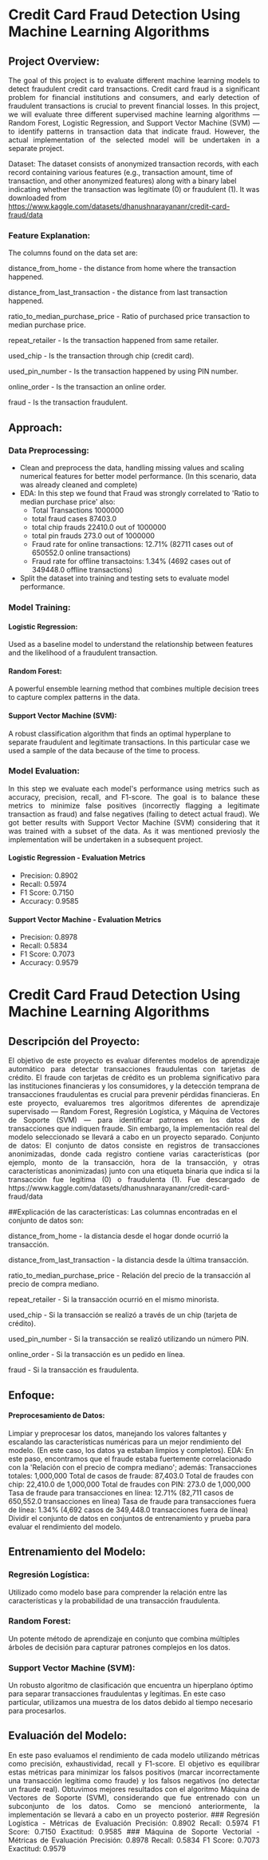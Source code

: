 
# Credit Card Fraud Detection Using Machine Learning Algorithms
## Project Overview: 
<p align="justify">
The goal of this project is to evaluate different machine learning models to detect fraudulent credit card transactions. Credit card fraud is a significant problem for financial institutions and consumers, and early detection of fraudulent transactions is crucial to prevent financial losses. In this project, we will evaluate three different supervised machine learning algorithms — Random Forest, Logistic Regression, and Support Vector Machine (SVM) — to identify patterns in transaction data that indicate fraud. However, the actual implementation of the selected model will be undertaken in a separate project.

Dataset: The dataset consists of anonymized transaction records, with each record containing various features (e.g., transaction amount, time of transaction, and other anonymized features) along with a binary label indicating whether the transaction was legitimate (0) or fraudulent (1). It was downloaded from https://www.kaggle.com/datasets/dhanushnarayananr/credit-card-fraud/data

### Feature Explanation:
The columns found on the data set are:

distance_from_home - the distance from home where the transaction happened.

distance_from_last_transaction - the distance from last transaction happened.

ratio_to_median_purchase_price - Ratio of purchased price transaction to median purchase price.

repeat_retailer - Is the transaction happened from same retailer.

used_chip - Is the transaction through chip (credit card).

used_pin_number - Is the transaction happened by using PIN number.

online_order - Is the transaction an online order.

fraud - Is the transaction fraudulent.

## Approach:

### Data Preprocessing:

- Clean and preprocess the data, handling missing values and scaling numerical features for better model performance. (In this scenario, data was already cleaned and complete)
- EDA: In this step we found that Fraud was strongly correlated to 'Ratio to median purchase price' also:
   - Total Transactions 1000000
   - total fraud cases 87403.0
   - total chip frauds 22410.0 out of 1000000
   - total pin frauds 273.0 out of 1000000
   - Fraud rate for online transactions: 12.71% (82711 cases out of 650552.0 online  transactions)
   - Fraud rate for offline transactoins: 1.34% (4692 cases out of 349448.0 offline  transactions)
- Split the dataset into training and testing sets to evaluate model performance.
  
### Model Training:

#### Logistic Regression:
Used as a baseline model to understand the relationship between features and the likelihood of a fraudulent transaction.
#### Random Forest: 
A powerful ensemble learning method that combines multiple decision trees to capture complex patterns in the data.
#### Support Vector Machine (SVM): 
A robust classification algorithm that finds an optimal hyperplane to separate fraudulent and legitimate transactions. In this particular case we used a sample of the data because of the time to process.


### Model Evaluation:
<p align="justify">
In this step we evaluate each model's performance using metrics such as accuracy, precision, recall, and F1-score. The goal is to balance these metrics to minimize false positives (incorrectly flagging a legitimate transaction as fraud) and false negatives (failing to detect actual fraud). We got better results with Support Vector Machine (SVM) considering that it was trained with a subset of the data. As it was mentioned previosly the implementation will be undertaken in a subsequent project.

#### Logistic Regression - Evaluation Metrics
- Precision: 0.8902
- Recall: 0.5974
- F1 Score: 0.7150
- Accuracy: 0.9585

#### Support Vector Machine - Evaluation Metrics
- Precision: 0.8978
- Recall: 0.5834
- F1 Score: 0.7073
- Accuracy: 0.9579
</p>


# Credit Card Fraud Detection Using Machine Learning Algorithms
## Descripción del Proyecto:
<p align="justify"> 
El objetivo de este proyecto es evaluar diferentes modelos de aprendizaje automático para detectar transacciones fraudulentas con tarjetas de crédito. El fraude con tarjetas de crédito es un problema significativo para las instituciones financieras y los consumidores, y la detección temprana de transacciones fraudulentas es crucial para prevenir pérdidas financieras. En este proyecto, evaluaremos tres algoritmos diferentes de aprendizaje supervisado — Random Forest, Regresión Logística, y Máquina de Vectores de Soporte (SVM) — para identificar patrones en los datos de transacciones que indiquen fraude. Sin embargo, la implementación real del modelo seleccionado se llevará a cabo en un proyecto separado.
Conjunto de datos: El conjunto de datos consiste en registros de transacciones anonimizadas, donde cada registro contiene varias características (por ejemplo, monto de la transacción, hora de la transacción, y otras características anonimizadas) junto con una etiqueta binaria que indica si la transacción fue legítima (0) o fraudulenta (1). Fue descargado de https://www.kaggle.com/datasets/dhanushnarayananr/credit-card-fraud/data

##Explicación de las características:
Las columnas encontradas en el conjunto de datos son:

distance_from_home - la distancia desde el hogar donde ocurrió la transacción.

distance_from_last_transaction - la distancia desde la última transacción.

ratio_to_median_purchase_price - Relación del precio de la transacción al precio de compra mediano.

repeat_retailer - Si la transacción ocurrió en el mismo minorista.

used_chip - Si la transacción se realizó a través de un chip (tarjeta de crédito).

used_pin_number - Si la transacción se realizó utilizando un número PIN.

online_order - Si la transacción es un pedido en línea.

fraud - Si la transacción es fraudulenta.

## Enfoque:
#### Preprocesamiento de Datos:
Limpiar y preprocesar los datos, manejando los valores faltantes y escalando las características numéricas para un mejor rendimiento del modelo. (En este caso, los datos ya estaban limpios y completos).
EDA: En este paso, encontramos que el fraude estaba fuertemente correlacionado con la 'Relación con el precio de compra mediano'; además:
Transacciones totales: 1,000,000
Total de casos de fraude: 87,403.0
Total de fraudes con chip: 22,410.0 de 1,000,000
Total de fraudes con PIN: 273.0 de 1,000,000
Tasa de fraude para transacciones en línea: 12.71% (82,711 casos de 650,552.0 transacciones en línea)
Tasa de fraude para transacciones fuera de línea: 1.34% (4,692 casos de 349,448.0 transacciones fuera de línea)
Dividir el conjunto de datos en conjuntos de entrenamiento y prueba para evaluar el rendimiento del modelo.

## Entrenamiento del Modelo:
### Regresión Logística:
Utilizado como modelo base para comprender la relación entre las características y la probabilidad de una transacción fraudulenta.

### Random Forest:
Un potente método de aprendizaje en conjunto que combina múltiples árboles de decisión para capturar patrones complejos en los datos.

### Support Vector Machine (SVM):
Un robusto algoritmo de clasificación que encuentra un hiperplano óptimo para separar transacciones fraudulentas y legítimas. En este caso particular, utilizamos una muestra de los datos debido al tiempo necesario para procesarlos.

## Evaluación del Modelo:
<p align="justify"> 
   En este paso evaluamos el rendimiento de cada modelo utilizando métricas como precisión, exhaustividad, recall y F1-score. El objetivo es equilibrar estas métricas para minimizar los falsos positivos (marcar incorrectamente una transacción legítima como fraude) y los falsos negativos (no detectar un fraude real). Obtuvimos mejores resultados con el algoritmo Máquina de Vectores de Soporte (SVM), considerando que fue entrenado con un subconjunto de los datos. Como se mencionó anteriormente, la implementación se llevará a cabo en un proyecto posterior.
### Regresión Logística - Métricas de Evaluación
Precisión: 0.8902
Recall: 0.5974
F1 Score: 0.7150
Exactitud: 0.9585
### Máquina de Soporte Vectorial - Métricas de Evaluación
Precisión: 0.8978
Recall: 0.5834
F1 Score: 0.7073
Exactitud: 0.9579
</p>
